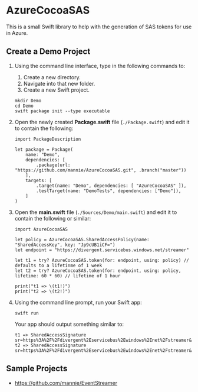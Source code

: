 # AzureCocoaSAS
This is a small Swift library to help with the generation of SAS tokens for use in Azure.

## Create a Demo Project
1. Using the command line interface, type in the following commands to:
    1. Create a new directory.
    1. Navigate into that new folder.
    1. Create a new Swift project.
    ```
    mkdir Demo
    cd Demo
    swift package init --type executable
    ```
1. Open the newly created **Package.swift** file (`./Package.swift`) and edit it to contain the following:
    ```
    import PackageDescription

    let package = Package(
        name: "Demo",
        dependencies: [
            .package(url: "https://github.com/mannie/AzureCocoaSAS.git", .branch("master"))
        ],
        targets: [
            .target(name: "Demo", dependencies: [ "AzureCocoaSAS" ]),
            .testTarget(name: "DemoTests", dependencies: ["Demo"]),
        ]
    )
    ```
1. Open the **main.swift** file (`./Sources/Demo/main.swift`) and edit it to contain the following or similar:
    ```
    import AzureCocoaSAS

    let policy = AzureCocoaSAS.SharedAccessPolicy(name: "SharedAccessKey", key: "Jp9cUB1iCF=")
    let endpoint = "https://divergent.servicebus.windows.net/streamer"
    
    let t1 = try? AzureCocoaSAS.token(for: endpoint, using: policy) // defaults to a lifetinme of 1 week
    let t2 = try? AzureCocoaSAS.token(for: endpoint, using: policy, lifetime: 60 * 60) // lifetime of 1 hour
    
    print("t1 => \(t1!)")
    print("t2 => \(t2!)")
    ```

1. Using the command line prompt, run your Swift app:
    ```
    swift run
    ```

    Your app should output something similar to:
    ```
    t1 => SharedAccessSignature sr=https%3A%2F%2Fdivergent%2Eservicebus%2Ewindows%2Enet%2Fstreamer&sig=JFbf9AXbrbqTFlEIioNe%2F36OeKC8QNKMcEAnjmKRo%2BU%3D&se=1551309021&skn=SharedAccessKey
    t2 => SharedAccessSignature sr=https%3A%2F%2Fdivergent%2Eservicebus%2Ewindows%2Enet%2Fstreamer&sig=1dguWqPExRoXy9rwZg%2B5OdpVirOkQEBtZkk0tMTSU%2Fo%3D&se=1550707821&skn=SharedAccessKey
    ```

## Sample Projects
* https://github.com/mannie/EventStreamer
